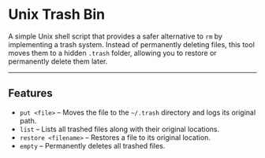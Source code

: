 #  Unix Trash Bin

A simple Unix shell script that provides a safer alternative to `rm` by implementing a trash system. Instead of permanently deleting files, this tool moves them to a hidden `.trash` folder, allowing you to restore or permanently delete them later.

---

##  Features

- `put <file>` – Moves the file to the `~/.trash` directory and logs its original path.
- `list` – Lists all trashed files along with their original locations.
- `restore <filename>` – Restores a file to its original location.
- `empty` – Permanently deletes all trashed files.
